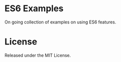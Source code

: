 # ES6 Examples

On going collection of examples on using ES6 features.

# License

Released under the MIT License.
